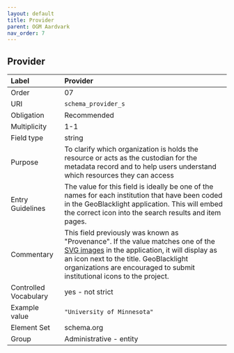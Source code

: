 ```yaml
---
layout: default
title: Provider
parent: OGM Aardvark
nav_order: 7
---
```


## Provider

| Label                 | Provider                |
|:----------------------|:------------------------|
| Order                 | 07                      |
| URI                   | `schema_provider_s`     |
| Obligation            | Recommended             |
| Multiplicity          | 1-1                     |
| Field type            | string                  |
| Purpose               | To clarify which organization is holds the resource or acts as the custodian for the metadata record and to help users understand which resources they can access |
| Entry Guidelines      | The value for this field is ideally be one of the names for each institution that have been coded in the GeoBlacklight application. This will embed the correct icon into the search results and item pages. |
| Commentary            | This field previously was known as "Provenance". If the value matches one of the [SVG images](https://github.com/geoblacklight/geoblacklight/tree/main/app/assets/images/blacklight) in the application, it will display as an icon next to the title. GeoBlacklight organizations are encouraged to submit institutional icons to the project. |
| Controlled Vocabulary | yes - not strict        |
| Example value         | `"University of Minnesota"` |
| Element Set           | schema.org              |
| Group                 | Administrative - entity |
